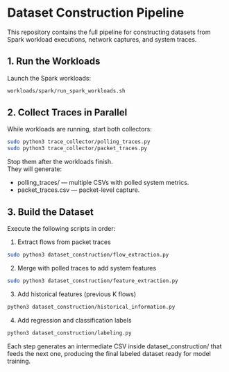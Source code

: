 # Dataset Construction Pipeline

This repository contains the full pipeline for constructing datasets from Spark workload executions, network captures, and system traces.

## 1. Run the Workloads

Launch the Spark workloads:
```sh
workloads/spark/run_spark_workloads.sh
```

## 2. Collect Traces in Parallel

While workloads are running, start both collectors:
```sh
sudo python3 trace_collector/polling_traces.py
sudo python3 trace_collector/packet_traces.py
```

Stop them after the workloads finish.  
They will generate:
- polling_traces/ — multiple CSVs with polled system metrics.
- packet_traces.csv — packet-level capture.

## 3. Build the Dataset

Execute the following scripts in order:

1. Extract flows from packet traces
```sh
sudo python3 dataset_construction/flow_extraction.py
```

2. Merge with polled traces to add system features
```sh
sudo python3 dataset_construction/feature_extraction.py
```

3. Add historical features (previous K flows)
```sh
python3 dataset_construction/historical_information.py
```

4. Add regression and classification labels
```sh
python3 dataset_construction/labeling.py
```

Each step generates an intermediate CSV inside dataset_construction/ that feeds the next one, producing the final labeled dataset ready for model training.

